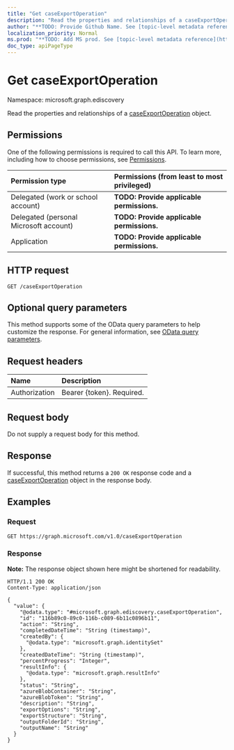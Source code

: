 ```yaml
---
title: "Get caseExportOperation"
description: "Read the properties and relationships of a caseExportOperation object."
author: "**TODO: Provide Github Name. See [topic-level metadata reference](https://msgo.azurewebsites.net/add/document/guidelines/metadata.html#topic-level-metadata)**"
localization_priority: Normal
ms.prod: "**TODO: Add MS prod. See [topic-level metadata reference](https://msgo.azurewebsites.net/add/document/guidelines/metadata.html#topic-level-metadata)**"
doc_type: apiPageType
---
```


# Get caseExportOperation
Namespace: microsoft.graph.ediscovery



Read the properties and relationships of a [caseExportOperation](../resources/ediscovery-caseexportoperation.md) object.

## Permissions
One of the following permissions is required to call this API. To learn more, including how to choose permissions, see [Permissions](/graph/permissions-reference).

|Permission type|Permissions (from least to most privileged)|
|:---|:---|
|Delegated (work or school account)|**TODO: Provide applicable permissions.**|
|Delegated (personal Microsoft account)|**TODO: Provide applicable permissions.**|
|Application|**TODO: Provide applicable permissions.**|

## HTTP request

<!-- {
  "blockType": "ignored"
}
-->
``` http
GET /caseExportOperation
```

## Optional query parameters
This method supports some of the OData query parameters to help customize the response. For general information, see [OData query parameters](/graph/query-parameters).

## Request headers
|Name|Description|
|:---|:---|
|Authorization|Bearer {token}. Required.|

## Request body
Do not supply a request body for this method.

## Response

If successful, this method returns a `200 OK` response code and a [caseExportOperation](../resources/ediscovery-caseexportoperation.md) object in the response body.

## Examples

### Request
<!-- {
  "blockType": "request",
  "name": "get_caseexportoperation"
}
-->
``` http
GET https://graph.microsoft.com/v1.0/caseExportOperation
```


### Response
**Note:** The response object shown here might be shortened for readability.
<!-- {
  "blockType": "response",
  "truncated": true,
  "@odata.type": "microsoft.graph.ediscovery.caseExportOperation"
}
-->
``` http
HTTP/1.1 200 OK
Content-Type: application/json

{
  "value": {
    "@odata.type": "#microsoft.graph.ediscovery.caseExportOperation",
    "id": "116b89c0-89c0-116b-c089-6b11c0896b11",
    "action": "String",
    "completedDateTime": "String (timestamp)",
    "createdBy": {
      "@odata.type": "microsoft.graph.identitySet"
    },
    "createdDateTime": "String (timestamp)",
    "percentProgress": "Integer",
    "resultInfo": {
      "@odata.type": "microsoft.graph.resultInfo"
    },
    "status": "String",
    "azureBlobContainer": "String",
    "azureBlobToken": "String",
    "description": "String",
    "exportOptions": "String",
    "exportStructure": "String",
    "outputFolderId": "String",
    "outputName": "String"
  }
}
```

